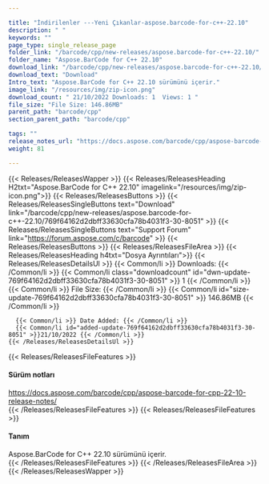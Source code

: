 ```yaml
---

title: "İndirilenler ---Yeni Çıkanlar-aspose.barcode-for-c++-22.10"
description: " "
keywords: ""
page_type: single_release_page
folder_link: "/barcode/cpp/new-releases/aspose.barcode-for-c++-22.10/"
folder_name: "Aspose.BarCode for C++ 22.10"
download_link: "/barcode/cpp/new-releases/aspose.barcode-for-c++-22.10/769f64162d2dbff33630cfa78b4031f3-30-8051"
download_text: "Download"
Intro_text: "Aspose.BarCode for C++ 22.10 sürümünü içerir."
image_link: "/resources/img/zip-icon.png"
download_count: " 21/10/2022 Downloads: 1  Views: 1 "
file_size: "File Size: 146.86MB"
parent_path: "barcode/cpp"
section_parent_path: "barcode/cpp"

tags: ""
release_notes_url: "https://docs.aspose.com/barcode/cpp/aspose-barcode-for-cpp-22-10-release-notes/"
weight: 81

---
```


{{< Releases/ReleasesWapper >}}
  {{< Releases/ReleasesHeading H2txt="Aspose.BarCode for C++ 22.10" imagelink="/resources/img/zip-icon.png">}}
  {{< Releases/ReleasesButtons >}}
    {{< Releases/ReleasesSingleButtons text="Download" link="/barcode/cpp/new-releases/aspose.barcode-for-c++-22.10/769f64162d2dbff33630cfa78b4031f3-30-8051" >}}
    {{< Releases/ReleasesSingleButtons text="Support Forum" link="https://forum.aspose.com/c/barcode" >}}
  {{< Releases/ReleasesButtons >}}
  {{< Releases/ReleasesFileArea >}}
    {{< Releases/ReleasesHeading h4txt="Dosya Ayrıntıları">}}
    {{< Releases/ReleasesDetailsUl >}}
      {{< Common/li >}} Downloads: {{< /Common/li >}}
      {{< Common/li class="downloadcount" id="dwn-update-769f64162d2dbff33630cfa78b4031f3-30-8051" >}} 1 {{< /Common/li >}}
      {{< Common/li >}} File Size: {{< /Common/li >}}
      {{< Common/li id="size-update-769f64162d2dbff33630cfa78b4031f3-30-8051" >}} 146.86MB {{< /Common/li >}}

      {{< Common/li >}} Date Added: {{< /Common/li >}}
      {{< Common/li id="added-update-769f64162d2dbff33630cfa78b4031f3-30-8051" >}}21/10/2022 {{< /Common/li >}}
    {{< /Releases/ReleasesDetailsUl >}}

  {{< Releases/ReleasesFileFeatures >}}
      <h4>Sürüm notları</h4><div> <a href='https://docs.aspose.com/barcode/cpp/aspose-barcode-for-cpp-22-10-release-notes/'>https://docs.aspose.com/barcode/cpp/aspose-barcode-for-cpp-22-10-release-notes/</a></div>
  {{< /Releases/ReleasesFileFeatures >}}
  {{< Releases/ReleasesFileFeatures >}}
      <h4>Tanım</h4><div class="HTMLDescription"> Aspose.BarCode for C++ 22.10 sürümünü içerir.</div>
  {{< /Releases/ReleasesFileFeatures >}}
 {{< /Releases/ReleasesFileArea >}}
{{< /Releases/ReleasesWapper >}}



